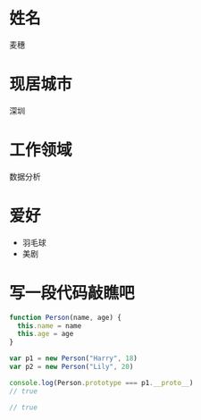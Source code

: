 # 姓名
麦穗

# 现居城市
深圳

# 工作领域
数据分析

# 爱好
- 羽毛球
- 美剧

# 写一段代码敲瞧吧
```javascript
function Person(name, age) {
  this.name = name
  this.age = age
}

var p1 = new Person("Harry", 18)
var p2 = new Person("Lily", 20)

console.log(Person.prototype === p1.__proto__)
// true

// true
```

